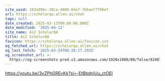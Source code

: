 ```yaml
---
site_uuid: 183a99bc-20ca-4880-84a7-7b6aef7796ef
url: https://scholarqa.allen.ai/chat
tags: null
date_created: 2025-03-13T00:00:00.000Z
date_modified: '2025-04-12'
site_name: Ai2 ScholarQA
title: Ai2 ScholarQA
favicon: https://scholarqa.allen.ai/favicon.ico
og_fetched_url: https://scholarqa.allen.ai/chat
og_last_fetch: '2025-03-24T06:28:27.293Z'
og_screenshot_url: >-
  https://og-screenshots-prod.s3.amazonaws.com/1920x1080/80/false/824076535ffba317ed99c4b32da5162405b6cf82ecdd73be86302dffe5700b12.jpeg
---
```














https://youtu.be/3vZPhGREvKk?si=-EtBbdniUu_ctOEl